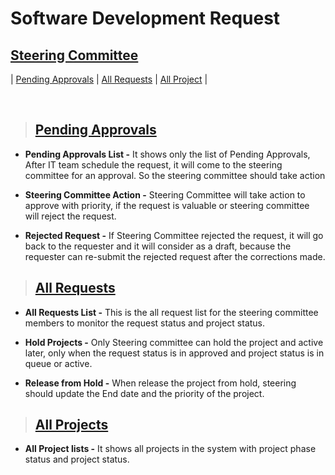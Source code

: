 # **Software Development Request**

## **[Steering Committee](#software-development-request)**

| [Pending Approvals](#pending-approvals) | [All Requests](#all-requests) | [All Project](#all-projects) |

<br>

> ## **[Pending Approvals](#steering-committee)**

- **Pending Approvals List -** It shows only the list of Pending Approvals, After IT team schedule the request, it will come to the steering committee for an approval. So the steering committee should take action

- **Steering Committee Action -** Steering Committee will take action to approve with priority, if the request is valuable or steering committee will reject the request.

- **Rejected Request -** If Steering Committee rejected the request, it will go back to the requester and it will consider as a draft, because the requester can re-submit the rejected request after the corrections made.

> ## **[All Requests](#pending-approvals)**

- **All Requests List -** This is the all request list for the steering committee members to monitor the request status and project status.

- **Hold Projects -** Only Steering committee can hold the project and active later, only when the request status is in approved and project status is in queue or active. 

- **Release from Hold -** When release the project from hold, steering should update the End date and the priority of the project.

> ## **[All Projects](#all-requests)**

- **All Project lists -** It shows all projects in the system with project phase status and project status.